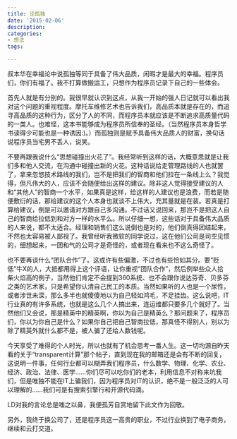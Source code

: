 ```yaml
---
title: 论孤独
date: '2015-02-06'
description:
categories:
- 想法
tags:

---
```


叔本华在幸福论中说孤独等同于具备了伟大品质，闲暇才是最大的幸福。程序员们，你们有福了。我不打算做搬运工，只想作为程序员记录下自己的一些体会。

首先人就是有分别的。我很早就认识到这点，从我一开始的强人日记就可以看出我对这个问题的重视程度。摩托车维修艺术也告诉我们，高品质本就是存在的，而追寻高品质的这种行为，区分了人的不同，而程序员本就应该是不断追求高质量代码的一类人。也难怪，这本书能够成为程序员所信奉的圣经。（当然程序员本身哲学书读得少可能也是一种诱因:)。）而孤独则是赋予具备伟大品质人的财富，换句话说程序员当宅男不丢人，说笑。

不要再跟我说什么“思想碰撞出火花了”。我经常听到这样的话，大概意思就是让我们多和他人交流，在沟通中碰撞出新的火花。这种话说给走管理路线的人也就罢了，拿来忽悠技术路线的我们，岂不是把我们的智商和他们拉在一条线上么？我觉得，但凡伟大的人，应该不会随便给出这样的建议。除非这人觉得接受建议的人和“其他人”的智商一个水平，如果真是这样，给这样的人建议也是浪费，而若是随便敷衍的话，那给建议的这个人本身也就谈不上伟大，充其量就是在装。若真是打算给建议，倒是可以邀请对方跟自己多沟通。不过话又说回来，那岂不是把这人自己的智商给拉低到和对方一样的水平么。所以仔细一想，这些话对于具备伟大品质的人来说，都不太适合。经理和销售们这么说倒也是对的，他们倒真得团结起来，不然也太容易被人鄙视了。我曾经听我微软的同学说过，这在他们公司是司空见惯的，细想起来，一团和气的公司才是奇怪的，或者现在看来也不这么奇怪了。

也不要再谈什么“团队合作”了。这或许有些偏激，不过也有些恰如其分。要“贬低”牛X的人，大抵都用得上这个评语，让你重视“团队合作”，然后例举些众人拾柴火焰高的例子，当然他们肯定不会提到360系统、也不会跟你说达芬奇、贝多芬之类的艺术家，只是希望你认清自己民工的本质。当然如果听的人也是一个尿性，或者涉世未深，那么多半也就傻傻地以为自己轻如鸿毛，不足挂齿。这么说吧，IT行业真的有许多系统，也就是这么几个人搞出来，连运维都只要多几个就好了。当然他们又会说，那是精英中的精英啊，你以为自己是精英么？那问题来了，程序员们，你以为你自己是什么？如果你自己把自己智商拉低，那真怪不得别人，别以为除了精英外就什么都不是，被人骗了还给人数钱呢。

今天享受了难得的个人时光，所以也就有了机会思考一番人生。这一切均源自昨天看的关于“transparent计算”那个帖子，直到现在我的邮箱还是会有不断的回复，这说明一件事，任何行业都可以糊弄我们程序员，什么数学、物理、化学、农业、经济、政治、法律、医学……你们尽可以吃你们的老本，利用信息不对称来坑我们，但是唯独不能在IT上骗我们，因为程序员对IT的认识，绝不是一般泛泛的人可以理解的……我们可是有搜索引擎行和开源代码滴。

LD对我的言论总是嗤之以鼻，我便孤芳自赏地留下此文作为回敬。

另外，我终于换公司了，还是程序员这一高贵的职业，不过行业换到了电子商务，继续和云打交道。